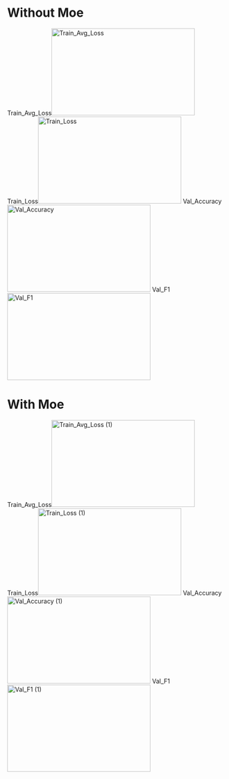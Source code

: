 # Without Moe
Train_Avg_Loss<img width="330" height="200" alt="Train_Avg_Loss" src="https://github.com/user-attachments/assets/dff72e17-c928-4e7e-b585-6774e7a72c77" />
Train_Loss<img width="330" height="200" alt="Train_Loss" src="https://github.com/user-attachments/assets/6e6fbaf3-1c74-4727-8a9c-bdf67a12a0a2" />
Val_Accuracy<img width="330" height="200" alt="Val_Accuracy" src="https://github.com/user-attachments/assets/ae0ca1f8-7c8a-449b-b862-30884977a7f6" />
Val_F1<img width="330" height="200" alt="Val_F1" src="https://github.com/user-attachments/assets/72c2cd90-9856-4069-97e6-3c3fd3b73ec0" />



# With Moe
Train_Avg_Loss<img width="330" height="200" alt="Train_Avg_Loss (1)" src="https://github.com/user-attachments/assets/5154cf4c-5c8d-42b7-897c-38e274a83f20" />
Train_Loss<img width="330" height="200" alt="Train_Loss (1)" src="https://github.com/user-attachments/assets/61e24e03-16eb-4ffe-90fa-fab87d0d0554" />
Val_Accuracy<img width="330" height="200" alt="Val_Accuracy (1)" src="https://github.com/user-attachments/assets/d5e74e42-cfb2-4554-ba28-016c2bd672d5" />
Val_F1<img width="330" height="200" alt="Val_F1 (1)" src="https://github.com/user-attachments/assets/e8eb064c-9780-42b7-a970-11dbc80b5399" />
